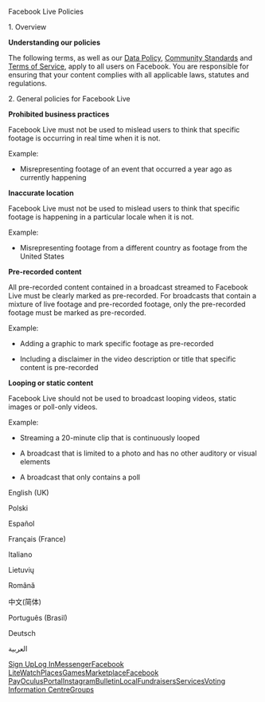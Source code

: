 Facebook Live Policies

1\. Overview

**Understanding our policies**

The following terms, as well as our [Data Policy](https://www.facebook.com/about/privacy/), [Community Standards](https://www.facebook.com/communitystandards/) and [Terms of Service](https://www.facebook.com/legal/terms), apply to all users on Facebook. You are responsible for ensuring that your content complies with all applicable laws, statutes and regulations.

2\. General policies for Facebook Live

**Prohibited business practices**

Facebook Live must not be used to mislead users to think that specific footage is occurring in real time when it is not.

Example:

*   Misrepresenting footage of an event that occurred a year ago as currently happening

**Inaccurate location**

Facebook Live must not be used to mislead users to think that specific footage is happening in a particular locale when it is not.

Example:

*   Misrepresenting footage from a different country as footage from the United States

**Pre-recorded content**

All pre-recorded content contained in a broadcast streamed to Facebook Live must be clearly marked as pre-recorded. For broadcasts that contain a mixture of live footage and pre-recorded footage, only the pre-recorded footage must be marked as pre-recorded.

Example:

*   Adding a graphic to mark specific footage as pre-recorded

*   Including a disclaimer in the video description or title that specific content is pre-recorded

**Looping or static content**

Facebook Live should not be used to broadcast looping videos, static images or poll-only videos.

Example:

*   Streaming a 20-minute clip that is continuously looped

*   A broadcast that is limited to a photo and has no other auditory or visual elements

*   A broadcast that only contains a poll

English (UK)

Polski

Español

Français (France)

Italiano

Lietuvių

Română

中文(简体)

Português (Brasil)

Deutsch

العربية

[Sign Up](https://www.facebook.com/reg/)[Log In](https://www.facebook.com/login/)[Messenger](https://l.facebook.com/l.php?u=https%3A%2F%2Fmessenger.com%2F&h=AT3fNyFtskcOkVNT5y4GnW1iRfcFPmhJfTH8wvC_8rkivHedzvIGhj0KEhbaDDSeQKuXgSlwSf8ukahoUIrOb6_NXOSW0O64v9FEH21Bbj8r7XdmVQG0AxgaLjQcNOcv-_R-F2pcVGN5vO70YYWk95xSjym87c1rDlA83g)[Facebook Lite](https://www.facebook.com/lite/)[Watch](https://en-gb.facebook.com/watch/)[Places](https://www.facebook.com/places/)[Games](https://www.facebook.com/games/)[Marketplace](https://www.facebook.com/marketplace/)[Facebook Pay](https://pay.facebook.com/)[Oculus](https://l.facebook.com/l.php?u=https%3A%2F%2Fwww.oculus.com%2F&h=AT3fNyFtskcOkVNT5y4GnW1iRfcFPmhJfTH8wvC_8rkivHedzvIGhj0KEhbaDDSeQKuXgSlwSf8ukahoUIrOb6_NXOSW0O64v9FEH21Bbj8r7XdmVQG0AxgaLjQcNOcv-_R-F2pcVGN5vO70YYWk95xSjym87c1rDlA83g)[Portal](https://portal.facebook.com/)[Instagram](https://l.facebook.com/l.php?u=https%3A%2F%2Fwww.instagram.com%2F&h=AT3fNyFtskcOkVNT5y4GnW1iRfcFPmhJfTH8wvC_8rkivHedzvIGhj0KEhbaDDSeQKuXgSlwSf8ukahoUIrOb6_NXOSW0O64v9FEH21Bbj8r7XdmVQG0AxgaLjQcNOcv-_R-F2pcVGN5vO70YYWk95xSjym87c1rDlA83g)[Bulletin](https://www.bulletin.com/)[Local](https://www.facebook.com/local/lists/245019872666104/)[Fundraisers](https://www.facebook.com/fundraisers/)[Services](https://www.facebook.com/biz/directory/)[Voting Information Centre](https://www.facebook.com/votinginformationcenter/?entry_point=c2l0ZQ%3D%3D)[Groups](https://www.facebook.com/groups/explore/)